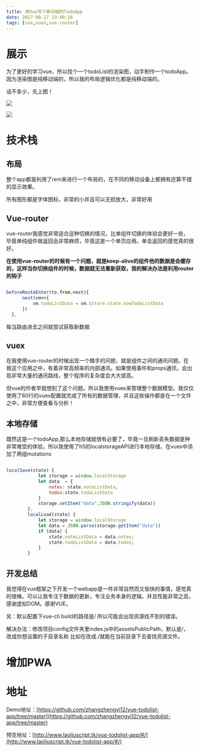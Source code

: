 ```yaml
---
title: 用Vue写个移动端的TodoApp
date: 2017-08-27 23:48:26
tags: [vue,vuex,vue-router]
---
```


# 展示 #

为了更好的学习vue，所以找个一个todoList的渲染图，动手制作一个todoApp。因为渲染图是纯移动端的，所以我的布局逻辑优化都是纯移动端的。

话不多少，先上图！

![](http://ot7z7wqqo.bkt.clouddn.com/TIM%E5%9B%BE%E7%89%8720170827234752.png)

![](http://ot7z7wqqo.bkt.clouddn.com/TIM%E6%88%AA%E5%9B%BE20170827234655.png)


# 技术栈 #

## 布局 ##

整个app都是利用了rem来进行一个布局的，在不同的移动设备上都拥有还算不错的显示效果。

所有图形都是字体图标，非常的小并且可以无损放大，非常好用

## Vue-router ##

vue-router我感觉非常适合这种切换的情况，比单组件切换的体验会更好一些，毕竟单纯组件做返回会非常麻烦，毕竟这是一个单页应用。单击返回的感觉真的很好。

**在使用vue-router的时候有一个问题，就是keep-alive的组件他的数据是会缓存的，这样当你切换组件的时候，数据就无法重新获取，我的解决办法是利用router的钩子**

```js

beforeRouteEnter(to,from,next){
      next(vm=>{
          vm.todoListData = vm.$store.state.nowTodoListData
      })
  },

```

每当路由进去之间就尝试获取新数据


## vuex ##

在我使用vue-router的时候出现一个棘手的问题，就是组件之间的通讯问题。在我这个应用之中，有着非常高频率的内部通讯。如果使用事件和props通讯，会出现非常大量的通讯路线，整个程序的复杂度会大大提高。

但vue的作者早就想到了这个问题。所以我使用vuex来管理整个数据模型。我仅仅使用了60行的vuex配置就完成了所有的数据管理，并且这些操作都是在一个文件之中，非常方便查看与分析！

## 本地存储 ##

既然这是一个todoApp,那么本地存储就很有必要了，毕竟一旦刷新丢失数据是种非常难受的体验，所以我使用了h5的localstorageAPI进行本地存储，在vuex中添加了两组mutations

```js

localSave(state) {
            let storage = window.localStorage
            let data  = {
                notes: state.noteListData,
                todos:state.todoListData
            }
            storage.setItem("data",JSON.stringify(data))
        },
        localLoad(state) {
            let storage = window.localStorage
            let data = JSON.parse(storage.getItem("data"))
            if (data) {
                state.noteListData = data.notes;
                state.todoListData = data.todos;
            }
        }


```



## 开发总结 ##

我觉得在vue框架之下开发一个webapp是一件非常自然而又愉快的事情，感觉真的很棒。可以让我专注于数据的更新，专注业务本身的逻辑。并且性能非常之高，感谢虚拟DOM。感谢VUE。


另：默认配置下vue-cli build的路径是/ 所以可能会出现资源找不到的错误。

解决办法：修改项目config文件夹里index.js中的assetsPublicPath，默认是/，改成你想设置的子目录名称
比如在改成./就能在当前目录下去查找资源文件。


# 增加PWA #


# 地址 #

Demo地址：[https://github.com/zhangzhengyi12/vue-todolist-app/tree/master](https://github.com/zhangzhengyi12/vue-todolist-app/tree/master)


预览地址：[http://www.laoliuscript.tk/vue-todolist-app/#/](http://www.laoliuscript.tk/vue-todolist-app/#/)


